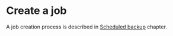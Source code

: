 # Create a job

A job creation process is described in [Scheduled backup](../data-backup/creating-new-backup-job.md) chapter. 

